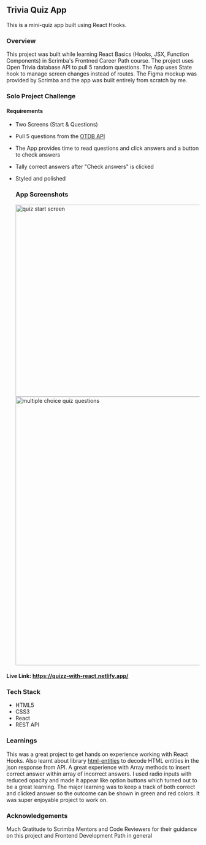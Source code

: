 ## Trivia Quiz App

This is a mini-quiz app built using React Hooks.

### Overview

This project was built while learning React Basics (Hooks, JSX, Function Components) in Scrimba's Frontned Career Path course. The project uses Open Trivia database API to pull 5 random questions. The App uses State hook to 
manage screen changes instead of routes. The Figma mockup was provided by Scrimba and the app was built entirely from scratch by me.

### Solo Project Challenge

####  Requirements

- Two Screens (Start & Questions)
- Pull 5 questions from the [OTDB API](https://opentdb.com/api_config.php)
- The App provides time to read questions and click answers and a button to check answers
- Tally correct answers after "Check answers" is clicked
- Styled and polished

  ### App Screenshots

  <img width="500" alt="quiz start screen" src="https://github.com/hennasingh/quizzical/assets/22836317/21ecf91f-4f3c-402b-a75a-a0519749f11a">

  <img width="700" alt="multiple choice quiz questions" src="https://github.com/hennasingh/quizzical/assets/22836317/3f23c70e-fa39-40d9-ac39-b34bb2e2b185">


#### Live Link: https://quizz-with-react.netlify.app/

### Tech Stack
- HTML5
- CSS3
- React
- REST API

### Learnings

This was a great project to get hands on experience working with React Hooks. Also learnt about library [html-entities](https://www.npmjs.com/package/html-entities#user-content-decodetext-options)
to decode HTML entities in the json response from API. A great experience with Array methods to insert correct answer within array of incorrect answers. I used radio inputs with reduced opacity and made it appear 
like option buttons which turned out to be a great learning. The major learning was to keep a track of both correct and clicked answer so the outcome can be shown in green and red colors. It was super enjoyable project
to work on.

### Acknowledgements

Much Gratitude to Scrimba Mentors and Code Reviewers for their guidance on this project and Frontend Development Path in general




